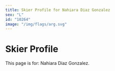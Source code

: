 ```yaml
---
title: Skier Profile for Nahiara Diaz Gonzalez
sex: "L"
id: "10264"
image: "/img/flags/arg.svg" 
---
```


# Skier Profile

This page is for: Nahiara Diaz Gonzalez.
    